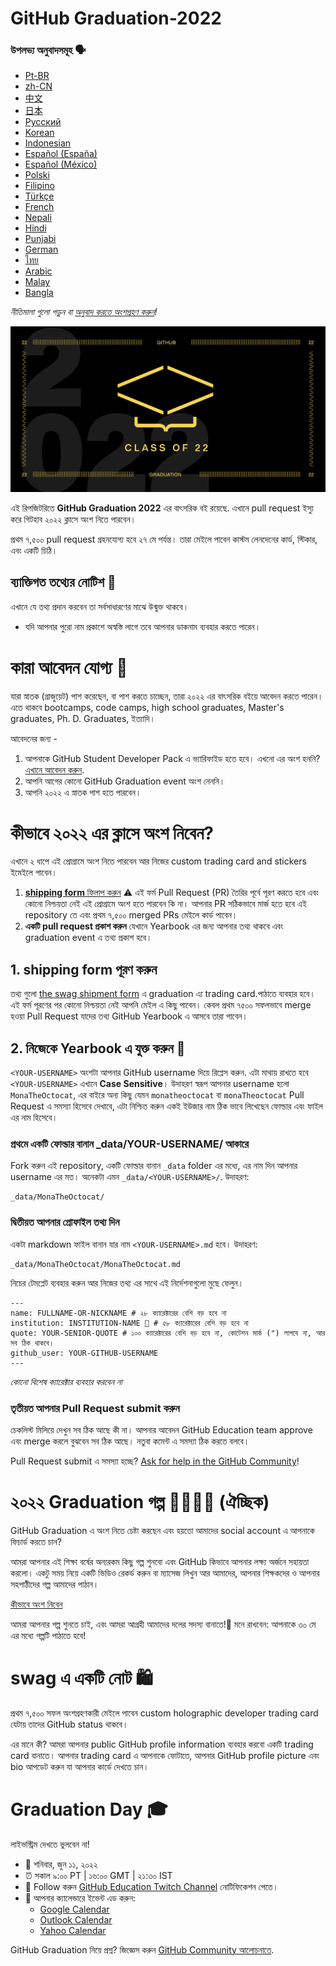 # GitHub Graduation-2022

### উপলভ্য অনুবাদসমূহ 🗣

* [Pt-BR](https://bit.ly/3LI8kAc)
* [zh-CN](translations/README.zh-CN.md)
* [中文](https://bit.ly/3kE3Ezc)
* [日本](https://bit.ly/38TCVfm)
* [Русский](https://bit.ly/3w7d7EL)
* [Korean](https://bit.ly/3MS4owN)
* [Indonesian](https://bit.ly/3yeTRrI)
* [Español (España)](./translations/README.es-es.md)
* [Español (México)](./translations/README.es-mx.md)
* [Polski](https://bit.ly/38c411k)
* [Filipino](./translations/README.tl.md)
* [Türkçe](./translations/README.tr.md)
* [French](./translations/README.fr.md)
* [Nepali](./translations/README.np.md) 
* [Hindi](./translations/README.hi.md)
* [Punjabi](./translations/README.pun.md)
* [German](./translations/README.de.md)
* [ไทย](./translations/README.th.md)
* [Arabic](./translations/README.ar.md)
* [Malay](./translations/README.may.md)
* [Bangla](./translations/README.bn_bd.md)

*নীতিমালা গুলো পড়ুন বা [অনুবাদ করতে অংশগ্রহণ করুন](translations/README.md)!*

![2022-github-graduation-social-card-1](/assets/GHG_Blog_1.jpg)

এই রিপজিটরিতে **GitHub Graduation 2022** এর বাৎসরিক বই রয়েছে. এখানে pull request ইস্যু করে গিটহাব ২০২২ ক্লাসে অংশ নিতে পারবেন।

প্রথম ৭,৫০০ pull request গ্রহনযোগ্য হবে ২৭ মে পর্যন্ত। তারা মেইলে পাবেন কাস্টম লেনদেনের কার্ড, স্টিকার, এবং একটি চিঠি।

## ব্যাক্তিগত তথ্যের নোটিশ 👀

এখানে যে তথ্য প্রদান করবেন তা সর্বসাধারণের মাঝে উন্মুক্ত থাকবে।

- যদি আপনার পুরো নাম প্রকাশে অস্বস্তি লাগে তবে আপনার ডাকনাম ব্যবহার করতে পারেন।

# কারা আবেদন যোগ্য 📝

যারা স্নাতক (গ্রাজুয়েট) পাশ করেছেন, বা পাশ করতে চাচ্ছেন, তারা ২০২২ এর বাৎসরিক বইয়ে আবেদন করতে পারেন। এতে থাকবে bootcamps, code camps, high school graduates, Master's graduates, Ph. D. Graduates, ইত্যাদি।

আবেদনের জন্য -

1. আপনাকে GitHub Student Developer Pack এ ভ্যারিফাইড হতে হবে। এখনো এর অংশ হননি? [এখানে আবেদন করুন](https://education.github.com/discount_requests/student_application?utm_source=2022-06-11-GitHubGraduation).
2. আপনি আগের কোনো GitHub Graduation event অংশ নেননি।
3. আপনি ২০২২ এ স্নাতক পাশ হতে পারবেন।

# কীভাবে ২০২২ এর ক্লাসে অংশ নিবেন?
এখানে ২ ধাপে এই প্রোগ্রামে অংশ নিতে পারবেন আর নিজের custom trading card and stickers ইমেইলে পাবেন।

1. [**shipping form** ফিলাপ করুন](https://airtable.com/shrVMo8ItH4wjsO9f)
   ⚠️ এই ফর্ম Pull Request (PR) তৈরির পূর্বে পূরণ করতে হবে এবং কোনো নিশ্চয়তা নেই এই প্রোগ্রামে অংশ হতে পারবেন কি না। আপনার PR সঠিকভাবে মার্জ হতে হবে এই repository তে এবং প্রথম ৭,৫০০ merged PRs মেইলে কার্ড পাবেন।
2. **একটি pull request প্রকাশ করুন** যেখানে Yearbook এর জন্য আপনার তথ্য থাকবে এবং graduation event এ তথ্য প্রকাশ হবে।

## 1. shipping form পূরণ করুন

তথ্য গুলো [the swag shipment form](https://airtable.com/shrVMo8ItH4wjsO9f) এ graduation এ্য trading card.পাঠাতে ব্যবহার হবে। এই ফর্ম পূরণের পর কোনো নিশ্চয়তা নেই আপনি মেইল এ কিছু পাবেন। কেবল প্রথম ৭৫০০ সফলভাবে merge হওয়া Pull Request যাদের তথ্য GitHub Yearbook এ আসবে তারা পাবেন।

## 2. নিজেকে Yearbook এ যুক্ত করুন 🏫
`<YOUR-USERNAME>` অংশটা আপনার GitHub username দিয়ে রিপ্লেস করুন. এটা মাথায় রাখতে হবে `<YOUR-USERNAME>` এখানে **Case Sensitive**। উদাহরণ স্বরূপ আপনার username হলো `MonaTheOctocat`, এর বাইরে অন্য কিছু যেমন `monatheoctocat` বা `monaTheoctocat` Pull Request এ সমস্যা হিসেবে দেখাবে, এটা নিশ্চিত করুন একই ইউজার নাম ঠিক ভাবে লিখেছেন ফোল্ডার এবং ফাইল এর নাম হিসেবে।

### প্রথমে একটি ফোল্ডার বানান \_data/YOUR-USERNAME/ আকারে

Fork করুন এই repository, একটি ফোল্ডার বানান `_data` folder এর মধ্যে, এর নাম দিন আপনার username এর মত। অনেকটা এমন `_data/<YOUR-USERNAME>/`. উদাহরণ:

```
_data/MonaTheOctocat/
```

### দ্বিতীয়ত আপনার প্রোফাইল তথ্য দিন

একটা markdown ফাইল বানান যার নাম `<YOUR-USERNAME>.md` হবে। উদাহরণ:

```
_data/MonaTheOctocat/MonaTheOctocat.md
```

নিচের টেমপ্লেট ব্যবহার করুন আর নিজের তথ্য এর সাথে এই নির্দেশনাগুলো মুছে ফেলুন।

```
---
name: FULLNAME-OR-NICKNAME # ২৮ ক্যারেক্টারের বেশি বড় হবে না
institution: INSTITUTION-NAME 🚩 # ৫৮ ক্যারেক্টারের বেশি বড় হবে না
quote: YOUR-SENIOR-QUOTE # ১০০ ক্যারেক্টারের বেশি বড় হবে না, কোটেশন মার্ক (") লাগবে না, আর সব ঠিক থাকবে।
github_user: YOUR-GITHUB-USERNAME
---
```

_কোনো বিশেষ ক্যারেক্টার ব্যবহার করবেন না_

### তৃতীয়ত আপনার Pull Request submit করুন
চেকলিস্ট মিলিয়ে দেখুন সব ঠিক আছে কী না। আপনার আবেদন GitHub Education team approve এবং merge করলে বুঝবেন সব ঠিক আছে। নতুবা কমেন্ট এ সমস্যা ঠিক করতে বলবে।

Pull Request submit এ সমস্যা হচ্ছে? [Ask for help in the GitHub Community](https://github.com/orgs/github-community/discussions/categories/github-education)!

# ২০২২ Graduation গল্প 👩‍🏫👨‍🏫 (ঐচ্ছিক)

GitHub Graduation এ অংশ নিতে চেষ্টা করছেন এবং হয়তো আমাদের social account এ আপনাকে ফিচার্ড করতে চান?

আমরা আপনার এই শিক্ষা বর্ষের অন্যরকম কিছু গল্প শুনবো এবং GitHub কিভাবে আপনার লক্ষ্য অর্জনে সহায়তা করলো। একটু সময় নিয়ে একটি ভিডিও রেকর্ড করুন বা ম্যাসেজ লিখুন আর আমাদের,  আপনার শিক্ষকদের ও আপনার সহপাঠীদের গল্প আমাদের পাঠান।

[কীভাবে অংশ নিবেন](https://drive.google.com/file/d/1AcgUKLXx6WIC5s4eanzOfj8EsiYHARrt/view?usp=sharing)

আমরা আপনার গল্প শুনতে চাই, এবং আমরা আগ্রহী আমাদের দলের সদস্য বানাতে!💖
মনে রাখবেন: আপনাকে ৩০ মে এর মধ্যে গল্পটি পাঠাতে হবে!

# swag এ একটি নোট 🛍

প্রথম ৭,৫০০ সফল অংশগ্রহণকারী মেইলে পাবেন custom holographic developer trading card যেটায় তাদের GitHub status থাকবে।

এর মানে কী? আমরা আপনার public GitHub profile information ব্যবহার করবো একটি trading card বানাতে। আপনার trading card এ আপনাকে ফোটাতে, আপনার GitHub profile picture এবং bio আপডেট করুন যা আপনার কার্ডে দেখতে চান।

# Graduation Day 🎓

লাইভস্ট্রিম দেখতে ভুলবেন না!

- 📆 শনিবার, জুন ১১, ২০২২
- ⏰ সকাল ৯:০০ PT | ১৬:০০ GMT | ২১:৩০ IST
- 📍 Follow করুন [GitHub Education Twitch Channel](https://twitch.tv/githubeducation) নোটিফিকেশন পেতে।
- 📎 আপনার ক্যালেন্ডারে ইভেন্ট এড করুন:
  - [Google Calendar](https://calendar.google.com/calendar/render?action=TEMPLATE&dates=20220611T160000Z%2F20220611T180000Z&details=&location=https%3A%2F%2Fwww.twitch.tv%2Fgithubeducation&text=%F0%9F%8E%89%F0%9F%8E%8A%20GitHub%20Graduation%202022%20%F0%9F%8E%89%F0%9F%8E%8A)
  - [Outlook Calendar](https://outlook.live.com/calendar/0/deeplink/compose?allday=false&body=&enddt=2022-06-11T18%3A00%3A00%2B00%3A00&location=https%3A%2F%2Fwww.twitch.tv%2Fgithubeducation&path=%2Fcalendar%2Faction%2Fcompose&rru=addevent&startdt=2022-06-11T16%3A00%3A00%2B00%3A00&subject=%F0%9F%8E%89%F0%9F%8E%8A%20GitHub%20Graduation%202022%20%F0%9F%8E%89%F0%9F%8E%8A)
  - [Yahoo Calendar](https://calendar.yahoo.com/?desc=&dur=&et=20220611T180000Z&in_loc=https%3A%2F%2Fwww.twitch.tv%2Fgithubeducation&st=20220611T160000Z&title=%F0%9F%8E%89%F0%9F%8E%8A%20GitHub%20Graduation%202022%20%F0%9F%8E%89%F0%9F%8E%8A&v=60)

GitHub Graduation নিয়ে প্রশ্ন? জিজ্ঞেস করুন [GitHub Community আলোচনাতে](https://github.com/orgs/github-community/discussions/categories/github-education).
